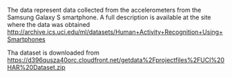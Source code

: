 The data represent data collected from the accelerometers from the Samsung Galaxy S smartphone. A full description is available at the site where the data was obtained http://archive.ics.uci.edu/ml/datasets/Human+Activity+Recognition+Using+Smartphones 


Tha dataset is downloaded from https://d396qusza40orc.cloudfront.net/getdata%2Fprojectfiles%2FUCI%20HAR%20Dataset.zip 
